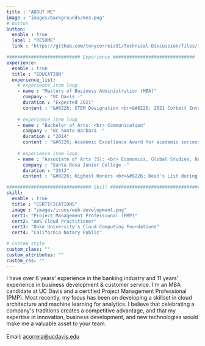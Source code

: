 ```yaml
---
title : "ABOUT ME"
image : "images/backgrounds/me3.png"
# button
button:
  enable : true
  label : "RESUME"
  link : "https://github.com/tonycorreia91/Technical-Discussion/files/7804243/Tony.Correia.Resume.pdf"

########################### Experience ##############################
experience:
  enable : true
  title : "EDUCATION"
  experience_list:
    # experience item loop
    - name : "Masters of Business Administration (MBA)"
      company : "UC Davis -"
      duration : "Expected 2021"
      content : "&#8226; STEM Designation <br>&#8226; 2021 Corbett Entrepreneurship Fellow, awarded to an MBA student for motivation, potential, and passion for succeeding in the entrepreneurial world."
      
    # experience item loop
    - name : "Bachelor of Arts: <br> Communication"
      company : "UC Santa Barbara -"
      duration : "2014"
      content : "&#8226; Academic Excellence Award for academic success and community outreach (1 of 106 in graduating class) <br>&#8226; Department Recognitions and Honors for research in the field resulting in publication (1 of 7 in department) <br>&#8226;  Lambda Pi Eta for involvement with National Communication Honors Society (1 of 30 in department)"
      
    # experience item loop
    - name : "Associate of Arts (5): <br> Economics, Global Studies, Natural Sciences, Social Sciences, Humanities"
      company : "Santa Rosa Junior College -"
      duration : "2012"
      content : "&#8226; Highest Honors <br>&#8226; Dean's List during all semesters of attendance"

############################### Skill #################################
skill:
  enable : true
  title : "CERTIFICATIONS"
  image : "images/icons/web-development.png"
  cert1: "Project Management Professional (PMP)"
  cert2: "AWS Cloud Practitioner"
  cert3: "Duke University's Cloud Computing Foundations"
  cert4: "California Notary Public"

# custom style
custom_class: "" 
custom_attributes: "" 
custom_css: ""
---
```


I have over 6 years' experience in the banking industry and 11 years' experience in business development & customer service. I'm an MBA candidate at UC Davis and a certified Project Management Professional (PMP). Most recently, my focus has been on developing a skillset in cloud architecture and machine learning for analytics. I believe that celebrating a company's traditions creates a competitive advantage, and that my expertise in innovation, business development, and new technologies would make me a valuable asset to your team. <br> <br> Email: acorreia@ucdavis.edu 